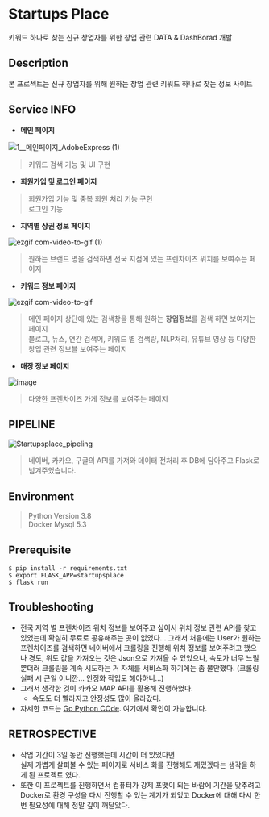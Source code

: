 


# Startups Place
키워드 하나로 찾는 신규 창업자를 위한 창업 관련 DATA &amp; DashBorad 개발

## Description
본 프로젝트는 신규 창업자를 위해 원하는 창업 관련 키워드 하나로 찾는 정보 사이트

## Service INFO
- **메인 페이지**

![1__메인페이지_AdobeExpress (1)](https://user-images.githubusercontent.com/98085184/230842608-ffe28991-12a2-4430-9c4d-1970dde97389.gif)

> 키워드 검색 기능 및 UI 구현

- **회원가입 및 로그인 페이지**
> 회원가입 기능 및 중복 회원 처리 기능 구현 \
> 로그인 기능

- **지역별 상권 정보 페이지**
  
![ezgif com-video-to-gif (1)](https://user-images.githubusercontent.com/98085184/230846334-1d385242-e41b-459b-95d6-99f66f88fdbb.gif)

> 원하는 브랜드 명을 검색하면 전국 지점에 있는 프렌차이즈 위치를 보여주는 페이지

- **키워드 정보 페이지**

![ezgif com-video-to-gif](https://user-images.githubusercontent.com/98085184/230844648-fbe65c20-e20c-4700-8722-7b7cff364e42.gif)
> 메인 페이지 상단에 있는 검색창을 통해 원하는 **창업정보**를 검색 하면 보여지는 페이지 \
> 블로그, 뉴스, 연간 검색어, 키워드 별 검색량, NLP처리, 유튜브 영상 등 다양한 창업 관련 정보블 보여주는 페이지

- **매장 정보 페이지**

![image](https://user-images.githubusercontent.com/98085184/230845598-3bd5b07b-f1ec-43c1-bb91-5ea3e4aa7bdc.png)

> 다양한 프렌차이즈 가게 정보를 보여주는 페이지




## PIPELINE
![Startupsplace_pipeling](https://user-images.githubusercontent.com/98085184/230840969-bb3e6f8b-37d2-4d0e-9358-cf539796e16a.png)

> 네이버, 카카오, 구글의 API를 가져와 데이터 전처리 후 DB에 담아주고 Flask로 넘겨주었습니다.
## Environment

> Python Version 3.8 \
> Docker Mysql 5.3


## Prerequisite
```
$ pip install -r requirements.txt
$ export FLASK_APP=startupsplace
$ flask run
```

## Troubleshooting
- 전국 지역 별 프렌차이즈 위치 정보를 보여주고 싶어서 위치 정보 관련 API를 찾고 있었는데 확실히 무료로 공유해주는 곳이 없었다...
그래서 처음에는 User가 원하는 프렌차이즈를 검색하면 네이버에서 크롤링을 진행해 위치 정보를 보여주려고 했으나 경도, 위도 값을 가져오는 것은 Json으로 가져올 수 있었으나, 속도가 너무 느릴 뿐더러 크롤링을 계속 시도하는 거 자체를 서비스화 하기에는 좀 불안했다. (크롤링 실패 시 큰일 이니깐... 안정화 작업도 해야하니...)
- 그래서 생각한 것이 카카오 MAP API를 활용해 진행하였다.
	- 속도도 더 빨라지고 안정성도 많이 올라갔다.
- 자세한 코드는 [Go Python COde]([https://github.com/yms06034/StartupsPlace/blob/master/startupsplace/routes/chart_route.py]). 여기에서 확인이 가능합니다.


## RETROSPECTIVE
- 작업 기간이 3일 동안 진행했는데 시간이 더 있었다면 \
실제 가볍게 살펴볼 수 있는 페이지로 서비스 화를 진행해도 재밌겠다는 생각을 하게 된 프로젝트 였다.
- 또한 이 프로젝트를 진행하면서 컴퓨터가 강제 포맷이 되는 바람에 기간을 맞추려고 Docker로 환경 구성을 다시 진행할 수 있는 계기가 되었고 Docker에 대해 다시 한번 필요성에 대해 정말 깊이 깨달았다.

